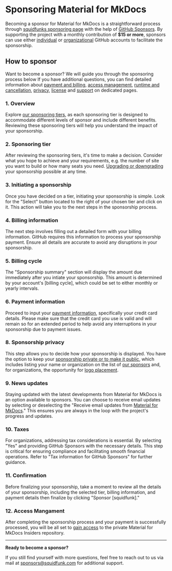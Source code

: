 # Sponsoring Material for MkDocs

Becoming a sponsor for Material for MkDocs is a straightforward process through
[squidfunks sponsoring page] with the help of [GitHub Sponsors]. By supporting
the project with a monthly contribution of __$15 or more__, sponsors can use
either [individual] or [organizational] GitHub accounts to facilitate the
sponsorship.

  [squidfunks sponsoring page]: https://github.com/sponsors/squidfunk
  [GitHub Sponsors]: https://github.com/sponsors
  [individual]: access-management.md/#individuals
  [organizational]: access-management.md/#organizations

## How to sponsor

Want to become a sponsor? We will guide you through the sponsoring process below
If you have additional questions, you can find detailed information about
[payment and billing], [access management], [runtime and cancellation],
[privacy], [license] and [support] on dedicated pages.

  [payment and billing]: payment-and-billing.md
  [access management]: access-management.md
  [runtime and cancellation]: runtime-and-cancellation.md
  [privacy]: privacy.md
  [license]: license.md
  [support]: ../support.md

### 1. Overview

Explore [our sponsoring tiers], as each sponsoring tier is designed to
accommodate different levels of sponsor and include different benefits.
Reviewing these sponsoring tiers will help you understand the impact of your
sponsorship.

  [our sponsoring tiers]: sponsoring-tiers.md

### 2. Sponsoring tier

After reviewing the sponsoring tiers, it's time to make a decision. Consider
what you hope to achieve and your requirements, e.g. the number of site you want
to build or how many seats you need. [Upgrading or downgrading] your sponsorship
possible at any time.

  [Upgrading or downgrading]: sponsoring-tiers.md/#upgrading-and-downgrading

### 3. Initiating a sponsorship

Once you have decided on a tier, initiating your sponsorship is simple. Look for
the "Select" button located to the right of your chosen tier and click on it.
This action will take you to the next steps in the sponsorship process.

### 4. Billing information

The next step involves filling out a detailed form with your billing information.
GitHub requires this information to process your sponsorship payment. Ensure all
details are accurate to avoid any disruptions in your sponsorship.

### 5. Billing cycle

The "Sponsorship summary" section will display the amount due immediately after
you intiate your sponsorship. This amount is determined by your account's
[billing cycle], which could be set to either monthly or yearly intervals.

### 6. Payment information

Proceed to input your [payment information], specifically your credit card
details. Please make sure that the credit card you use is valid and will remain
so for an extended period to help avoid any interruptions in your sponsorship
due to payment issues.

  [payment information]: payment-and-billing.md

### 8. Sponsorship privacy

This step allows you to decide how your sponsorship is displayed. You have the
option to keep your [sponsorship private or to make it public], which includes
listing your name or organization on the list of [our sponsors] and, for
organizations, the opportunity for [logo placement].

  [sponsorship private or to make it public]: privacy.md
  [our sponsors]: our-sponsors.md
  [logo placement]: our-sponsors.md/#our-premium-sponsors

### 9. News updates

Staying updated with the latest developments from Material for MkDocs is an
option available to sponsors. You can choose to receive email updates by
selecting or deselecting the "Receive email updates from [Material for MkDocs]."
This ensures you are always in the loop with the project's progress and updates.

  [Material for MkDocs]: https://github.com/squidfunk/mkdocs-material-insiders

### 10. Taxes

For organizations, addressing tax considerations is essential. By selecting
"Yes" and providing GitHub Sponsors with the necessary details. This step is
critical for ensuring compliance and facilitating smooth financial operations.
Refer to "Tax information for GitHub Sponsors" for further guidance.

### 11. Confirmation

Before finalizing your sponsorship, take a moment to review all the details of
your sponsorship, including the selected tier, billing information, and payment
details then finalize by clicking "Sponsor [squidfunk]."

### 12. Access Mangament

After completing the sponsorship process and your payment is successfully
processed, you will be all set to [gain access] to the private Material for
MkDocs Insiders repository.

  [gain access]: access-management.md/

---

__Ready to become a sponsor?__

If you still find yourself with more questions, feel free to reach out to us via
mail at sponsors@squidfunk.com for additional support.
